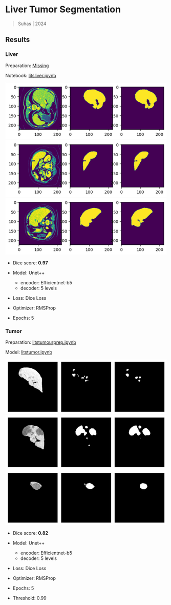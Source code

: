# Liver Tumor Segmentation

> Suhas | 2024

## Results

### Liver

Preparation: [Missing](http://http.cat/404)

Notebook: [litsliver.ipynb](./litsliver.ipynb)

![](./images/liver.png)
![](./images/liver2.png)
![](./images/liver3.png)                

* Dice score: **0.97**
* Model: Unet++ 
    - encoder: Efficientnet-b5
    - decoder: 5 levels

* Loss: Dice Loss
* Optimizer: RMSProp
* Epochs: 5

### Tumor

Preparation: [litstumourprep.ipynb](./litstumorprep.ipynb)

Model: [litstumor.ipynb](./litstumor.ipynb)

![](./images/image.png)
![](./images/image2.png)
![](./images/image3.png)

* Dice score: **0.82**

* Model: Unet++ 
    - encoder: Efficientnet-b5
    - decoder: 5 levels

* Loss: Dice Loss
* Optimizer: RMSProp        
* Epochs: 5
* Threshold: 0.99